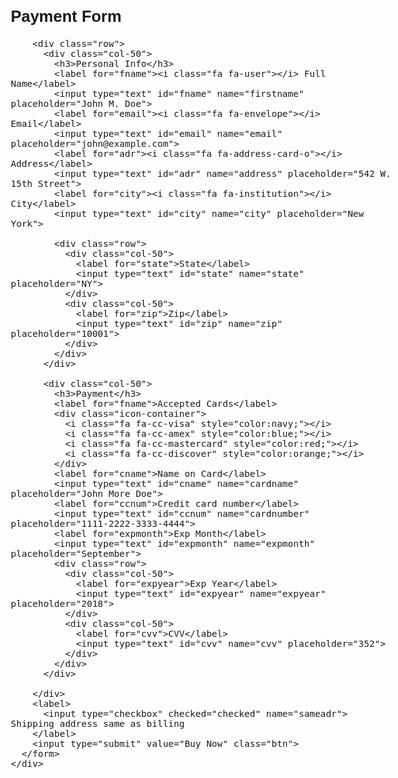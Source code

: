 <html>
<head>
<meta name="viewport" content="width=device-width, initial-scale=1">
<link rel="stylesheet" href="https://cdnjs.cloudflare.com/ajax/libs/font-awesome/4.7.0/css/font-awesome.min.css">
<style>
body {
  font-family: Arial;
  font-size: 17px;
  padding: 8px;
}

* {
  box-sizing: border-box;
}

.row {
  display: -ms-flexbox; /* IE10 */
  display: flex;
  -ms-flex-wrap: wrap; /* IE10 */
  flex-wrap: wrap;
  margin: 0 -16px;
}

.col-25 {
  -ms-flex: 25%; /* IE10 */
  flex: 25%;
}

.col-50 {
  -ms-flex: 50%; /* IE10 */
  flex: 50%;
}

.col-75 {
  -ms-flex: 75%; /* IE10 */
  flex: 75%;
}

.col-25,
.col-50,
.col-75 {
  padding: 0 16px;
}

.container {
  background-color: #f2f2f2;
  padding: 5px 20px 15px 20px;
  border: 1px solid lightgrey;
  border-radius: 3px;
}

input[type=text] {
  width: 100%;
  margin-bottom: 20px;
  padding: 12px;
  border: 1px solid #ccc;
  border-radius: 3px;
}

label {
  margin-bottom: 10px;
  display: block;
}

.icon-container {
  margin-bottom: 20px;
  padding: 7px 0;
  font-size: 24px;
}

.btn {
  background-color: #04AA6D;
  color: white;
  padding: 12px;
  margin: 10px 0;
  border: none;
  width: 100%;
  border-radius: 3px;
  cursor: pointer;
  font-size: 17px;
}

.btn:hover {
  background-color: #45a049;
}

a {
  color: #2196F3;
}

hr {
  border: 1px solid lightgrey;
}

span.price {
  float: right;
  color: grey;
}

/* Responsive layout - when the screen is less than 800px wide, make the two columns stack on top of each other instead of next to each other (also change the direction - make the "cart" column go on top) */
@media (max-width: 800px) {
  .row {
    flex-direction: column-reverse;
  }
  .col-25 {
    margin-bottom: 20px;
  }
}
</style>
</head>
<body>

<h2>Payment Form</h2>

<div class="row">
  <div class="col-75">
    <div class="container">
      <form action="/action_page.php">
      
        <div class="row">
          <div class="col-50">
            <h3>Personal Info</h3>
            <label for="fname"><i class="fa fa-user"></i> Full Name</label>
            <input type="text" id="fname" name="firstname" placeholder="John M. Doe">
            <label for="email"><i class="fa fa-envelope"></i> Email</label>
            <input type="text" id="email" name="email" placeholder="john@example.com">
            <label for="adr"><i class="fa fa-address-card-o"></i> Address</label>
            <input type="text" id="adr" name="address" placeholder="542 W. 15th Street">
            <label for="city"><i class="fa fa-institution"></i> City</label>
            <input type="text" id="city" name="city" placeholder="New York">

            <div class="row">
              <div class="col-50">
                <label for="state">State</label>
                <input type="text" id="state" name="state" placeholder="NY">
              </div>
              <div class="col-50">
                <label for="zip">Zip</label>
                <input type="text" id="zip" name="zip" placeholder="10001">
              </div>
            </div>
          </div>

          <div class="col-50">
            <h3>Payment</h3>
            <label for="fname">Accepted Cards</label>
            <div class="icon-container">
              <i class="fa fa-cc-visa" style="color:navy;"></i>
              <i class="fa fa-cc-amex" style="color:blue;"></i>
              <i class="fa fa-cc-mastercard" style="color:red;"></i>
              <i class="fa fa-cc-discover" style="color:orange;"></i>
            </div>
            <label for="cname">Name on Card</label>
            <input type="text" id="cname" name="cardname" placeholder="John More Doe">
            <label for="ccnum">Credit card number</label>
            <input type="text" id="ccnum" name="cardnumber" placeholder="1111-2222-3333-4444">
            <label for="expmonth">Exp Month</label>
            <input type="text" id="expmonth" name="expmonth" placeholder="September">
            <div class="row">
              <div class="col-50">
                <label for="expyear">Exp Year</label>
                <input type="text" id="expyear" name="expyear" placeholder="2018">
              </div>
              <div class="col-50">
                <label for="cvv">CVV</label>
                <input type="text" id="cvv" name="cvv" placeholder="352">
              </div>
            </div>
          </div>
          
        </div>
        <label>
          <input type="checkbox" checked="checked" name="sameadr"> Shipping address same as billing
        </label>
        <input type="submit" value="Buy Now" class="btn">
      </form>
    </div>
  </div>

